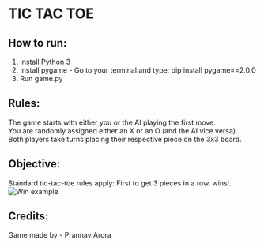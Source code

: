 # TIC TAC TOE 

## How to run:
1. Install Python 3
2. Install pygame - Go to your terminal and type: pip install pygame==2.0.0
3. Run game.py


## Rules:
The game starts with either you or the AI playing the first move.\
You are randomly assigned either an X or an O (and the AI vice versa). \
Both players take turns placing their respective piece on the 3x3 board. 


## Objective:
Standard tic-tac-toe rules apply: First to get 3 pieces in a row, wins!.
![Win example](https://github.com/bluepra/TicTacToe/main/images/win_example.png?raw=true)

## Credits:
Game made by - Prannav Arora
